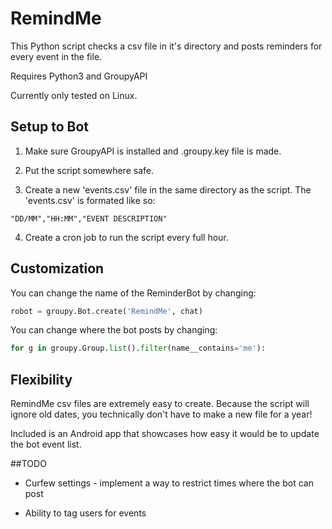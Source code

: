 # RemindMe
This Python script checks a csv file in it's directory and posts reminders for every event in the file.

Requires Python3 and GroupyAPI

Currently only tested on Linux.

## Setup to Bot
1. Make sure GroupyAPI is installed and .groupy.key file is made.

2. Put the script somewhere safe.

3. Create a new 'events.csv' file in the same directory as the script.
The 'events.csv' is formated like so:
```
"DD/MM","HH:MM","EVENT DESCRIPTION"
```
4. Create a cron job to run the script every full hour.

## Customization

You can change the name of the ReminderBot by changing:
```python
robot = groupy.Bot.create('RemindMe', chat)
```

You can change where the bot posts by changing:
```python
for g in groupy.Group.list().filter(name__contains='me'):
```

## Flexibility
RemindMe csv files are extremely easy to create. Because the script will ignore old dates, you technically don't have to make a new file for a year!

Included is an Android app that showcases how easy it would be to update the bot event list.

##TODO

- Curfew settings - implement a way to restrict times where the bot can post

- Ability to tag users for events
